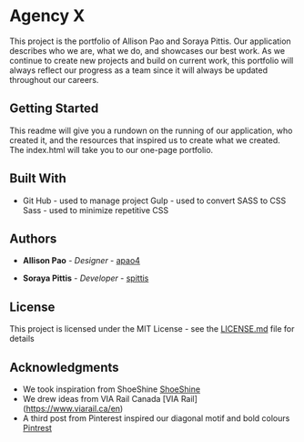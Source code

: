 # Agency X

This project is the portfolio of Allison Pao and Soraya Pittis. Our application describes who we are, what we do, and showcases our best work. As we continue to create new projects and build on current work, this portfolio will always reflect our progress as a team since it will always be updated throughout our careers.

## Getting Started

This readme will give you a rundown on the running of our application, who created it, and the resources that inspired us to create what we created. The index.html will take you to our one-page portfolio.



## Built With

* Git Hub - used to manage project
  Gulp - used to convert SASS to CSS
  Sass - used to minimize repetitive CSS


## Authors


* **Allison Pao** - *Designer* - [apao4](https://github.com/apao4)

* **Soraya Pittis** - *Developer* - [spittis](https://github.com/spittis)



## License

This project is licensed under the MIT License - see the [LICENSE.md](LICENSE.md) file for details

## Acknowledgments

* We took inspiration from ShoeShine [ShoeShine](https://www.shoeshine.it/)
* We drew ideas from VIA Rail Canada [VIA Rail] (https://www.viarail.ca/en)
* A third post from Pinterest inspired our diagonal motif and bold colours [Pintrest](https://www.pinterest.ca/pin/508132770427216190/)
